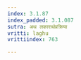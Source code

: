```yaml
---
index: 3.1.87
index_padded: 3.1.087
sutra: अथ लकारार्थप्रक्रिया
vritti: laghu
vrittiindex: 763

---
```

